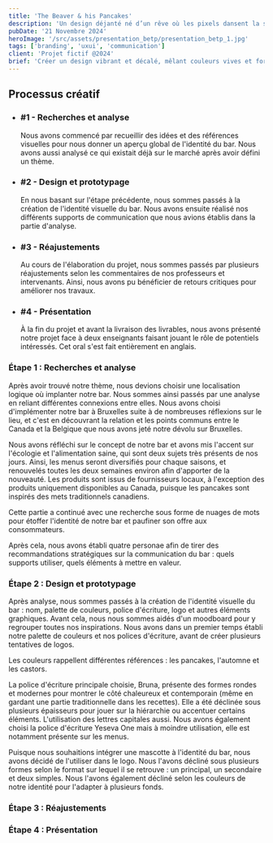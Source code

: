 ```yaml
---
title: 'The Beaver & his Pancakes'
description: 'Un design déjanté né d’un rêve où les pixels dansent la salsa. Une explosion de couleurs et de formes qui promet une expérience visuelle aussi surprenante qu’un chat en costume de super-héros. Pour les amateurs d’inattendu !'
pubDate: '21 Novembre 2024'
heroImage: '/src/assets/presentation_betp/presentation_betp_1.jpg'
tags: ['branding', 'uxui', 'communication']
client: 'Projet fictif @2024'
brief: 'Créer un design vibrant et décalé, mêlant couleurs vives et formes ludiques pour surprendre le spectateur. S’adressant aux amateurs de créativité audacieuse, le projet vise à casser les conventions visuelles avec une identité complète incluant logos et illustrations, dans un style fun et inattendu.'
---
```


<article class="flex flex-col w-full py-7 px-10 gap-5 text-clrWhite bg-secondaryNeutral rounded-xl">
    <h2 class="font-cormorantInfant text-3xl">Processus créatif</h2>
    <ul class="grid grid-cols-1 gap-4 lg:gap-0 lg:grid-cols-4 w-full">
        <li class="flex flex-col lg:px-5 gap-2 lg:gap-1">
            <h3 class="text-lg">#1 - Recherches et analyse</h3>
            <p>Nous avons commencé par recueillir des idées et des références visuelles pour nous donner un aperçu global de l'identité du bar. Nous avons aussi analysé ce qui existait déjà sur le marché après avoir défini un thème.</p>
        </li>
        <li class="flex flex-col lg:px-5 gap-2 lg:gap-1">
            <h3 class="text-lg">#2 - Design et prototypage</h3>
            <p>En nous basant sur l'étape précédente, nous sommes passés à la création de l'identité visuelle du bar. Nous avons ensuite réalisé nos différents supports de communication que nous avions établis dans la partie d'analyse.</p>
        </li>
        <li class="flex flex-col lg:px-5 gap-2 lg:gap-1">
            <h3 class="text-lg">#3 - Réajustements</h3>
            <p>Au cours de l'élaboration du projet, nous sommes passés par plusieurs réajustements selon les commentaires de nos professeurs et intervenants. Ainsi, nous avons pu bénéficier de retours critiques pour améliorer nos travaux.</p>
        </li>
        <li class="flex flex-col lg:px-5 gap-2 lg:gap-1">
            <h3 class="text-lg">#4 - Présentation</h3>
            <p>À la fin du projet et avant la livraison des livrables, nous avons présenté notre projet face à deux enseignants faisant jouant le rôle de potentiels intéressés. Cet oral s'est fait entièrement en anglais.</p>
        </li>
    </ul>
</article>

### **Étape 1 : Recherches et analyse**
Après avoir trouvé notre thème, nous devions choisir une localisation logique où implanter notre bar. Nous sommes ainsi passés par une analyse en reliant différentes connexions entre elles. Nous avons choisi d'implémenter notre bar à Bruxelles suite à de nombreuses réflexions sur le lieu, et c'est en découvrant la relation et les points communs entre le Canada et la Belgique que nous avons jeté notre dévolu sur Bruxelles.

Nous avons réfléchi sur le concept de notre bar et avons mis l'accent sur l'écologie et l'alimentation saine, qui sont deux sujets très présents de nos jours. Ainsi, les menus seront diversifiés pour chaque saisons, et renouvelés toutes les deux semaines environ afin d'apporter de la nouveauté. Les produits sont issus de fournisseurs locaux, à l'exception des produits uniquement disponibles au Canada, puisque les pancakes sont inspirés des mets traditionnels canadiens.

Cette partie a continué avec une recherche sous forme de nuages de mots pour étoffer l'identité de notre bar et paufiner son offre aux consommateurs.

Après cela, nous avons établi quatre personae afin de tirer des recommandations stratégiques sur la communication du bar : quels supports utiliser, quels éléments à mettre en valeur.

### **Étape 2 : Design et prototypage**
Après analyse, nous sommes passés à la création de l'identité visuelle du bar : nom, palette de couleurs, police d'écriture, logo et autres éléments graphiques. Avant cela, nous nous sommes aidés d'un moodboard pour y regrouper toutes nos inspirations.
Nous avons dans un premier temps établi notre palette de couleurs et nos polices d'écriture, avant de créer plusieurs tentatives de logos.

Les couleurs rappellent différentes références : les pancakes, l'automne et les castors.

La police d'écriture principale choisie, Bruna, présente des formes rondes et modernes pour montrer le côté chaleureux et contemporain (même en gardant une partie traditionnelle dans les recettes). Elle a été déclinée sous plusieurs épaisseurs pour jouer sur la hiérarchie ou accentuer certains éléments. L'utilisation des lettres capitales aussi. Nous avons également choisi la police d'écriture Yeseva One mais à moindre utilisation, elle est notamment présente sur les menus.

Puisque nous souhaitions intégrer une mascotte à l'identité du bar, nous avons décidé de l'utiliser dans le logo. Nous l'avons décliné sous plusieurs formes selon le format sur lequel il se retrouve : un principal, un secondaire et deux simples. Nous l'avons également décliné selon les couleurs de notre identité pour l'adapter à plusieurs fonds.


### **Étape 3 : Réajustements**


### **Étape 4 : Présentation**
